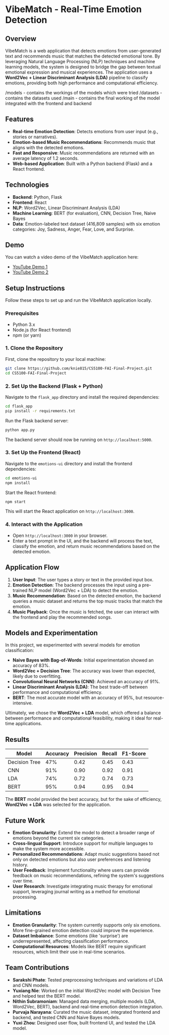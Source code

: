 # VibeMatch - Real-Time Emotion Detection

## Overview
VibeMatch is a web application that detects emotions from user-generated text and recommends music that matches the detected emotional tone. By leveraging Natural Language Processing (NLP) techniques and machine learning models, the system is designed to bridge the gap between textual emotional expression and musical experiences. The application uses a **Word2Vec + Linear Discriminant Analysis (LDA)** pipeline to classify emotions, providing both high performance and computational efficiency.

/models - contains the workings of the models which were tried
/datasets - contains the datasets used
/main - contains the final working of the model integrated with the frontend and backend

## Features
- **Real-time Emotion Detection**: Detects emotions from user input (e.g., stories or narratives).
- **Emotion-based Music Recommendations**: Recommends music that aligns with the detected emotions.
- **Fast and Responsive**: Music recommendations are returned with an average latency of 1.2 seconds.
- **Web-based Application**: Built with a Python backend (Flask) and a React frontend.

## Technologies
- **Backend**: Python, Flask
- **Frontend**: React
- **NLP**: Word2Vec, Linear Discriminant Analysis (LDA)
- **Machine Learning**: BERT (for evaluation), CNN, Decision Tree, Naive Bayes
- **Data**: Emotion-labeled text dataset (416,809 samples) with six emotion categories: Joy, Sadness, Anger, Fear, Love, and Surprise.

## Demo
You can watch a video demo of the VibeMatch application here:  
- [YouTube Demo 1](https://www.youtube.com/watch?v=kVTiYsABm4o&t=1s)
- [YouTube Demo 2](https://www.youtube.com/watch?v=0ESAUNm3Ia8)

## Setup Instructions

Follow these steps to set up and run the VibeMatch application locally.

### Prerequisites
- Python 3.x
- Node.js (for React frontend)
- npm (or yarn)

### 1. Clone the Repository
First, clone the repository to your local machine:
```bash
git clone https://github.com/knie815/CS5100-FAI-Final-Project.git
cd CS5100-FAI-Final-Project
```

### 2. Set Up the Backend (Flask + Python)
Navigate to the `flask_app` directory and install the required dependencies:
```bash
cd flask_app
pip install -r requirements.txt
```
Run the Flask backend server:
```bash
python app.py
```
The backend server should now be running on `http://localhost:5000`.

### 3. Set Up the Frontend (React)
Navigate to the `emotions-ui` directory and install the frontend dependencies:
```bash
cd emotions-ui
npm install
```
Start the React frontend:
```bash
npm start
```
This will start the React application on `http://localhost:3000`.

### 4. Interact with the Application
- Open `http://localhost:3000` in your browser.
- Enter a text prompt in the UI, and the backend will process the text, classify the emotion, and return music recommendations based on the detected emotion.

## Application Flow

1. **User Input**: The user types a story or text in the provided input box.
2. **Emotion Detection**: The backend processes the input using a pre-trained NLP model (Word2Vec + LDA) to detect the emotion.
3. **Music Recommendation**: Based on the detected emotion, the backend queries a music dataset and returns the top music tracks that match the emotion.
4. **Music Playback**: Once the music is fetched, the user can interact with the frontend and play the recommended songs.

## Models and Experimentation
In this project, we experimented with several models for emotion classification:
- **Naive Bayes with Bag-of-Words**: Initial experimentation showed an accuracy of 83%.
- **Word2Vec + Decision Tree**: The accuracy was lower than expected, likely due to overfitting.
- **Convolutional Neural Networks (CNN)**: Achieved an accuracy of 91%.
- **Linear Discriminant Analysis (LDA)**: The best trade-off between performance and computational efficiency.
- **BERT**: The most accurate model with an accuracy of 95%, but resource-intensive.

Ultimately, we chose the **Word2Vec + LDA** model, which offered a balance between performance and computational feasibility, making it ideal for real-time applications.

## Results

| Model              | Accuracy | Precision | Recall | F1-Score |
|--------------------|----------|-----------|--------|----------|
| Decision Tree      | 47%      | 0.42      | 0.45   | 0.43     |
| CNN                | 91%      | 0.90      | 0.92   | 0.91     |
| LDA                | 74%      | 0.72      | 0.74   | 0.73     |
| BERT               | 95%      | 0.94      | 0.95   | 0.94     |

The **BERT** model provided the best accuracy, but for the sake of efficiency, **Word2Vec + LDA** was selected for the application.

## Future Work
- **Emotion Granularity**: Extend the model to detect a broader range of emotions beyond the current six categories.
- **Cross-lingual Support**: Introduce support for multiple languages to make the system more accessible.
- **Personalized Recommendations**: Adapt music suggestions based not only on detected emotions but also user preferences and listening history.
- **User Feedback**: Implement functionality where users can provide feedback on music recommendations, refining the system's suggestions over time.
- **User Research**: Investigate integrating music therapy for emotional support, leveraging journal writing as a method for emotional processing.

## Limitations
- **Emotion Granularity**: The system currently supports only six emotions. More fine-grained emotion detection could improve the experience.
- **Dataset Imbalance**: Some emotions (like 'surprise') are underrepresented, affecting classification performance.
- **Computational Resources**: Models like BERT require significant resources, which limit their use in real-time scenarios.

## Team Contributions
- **Sarakshi Phate**: Tested preprocessing techniques and variations of LDA and CNN models.
- **Yuxiang Nie**: Worked on the initial Word2Vec model with Decision Tree and helped test the BERT model.
- **Nithin Subramoniam**: Managed data merging, multiple models (LDA, Word2Vec, BERT), backend and real-time emotion detection integration.
- **Purvaja Narayana**: Curated the music dataset, integrated frontend and backend, and tested CNN and Naive Bayes models.
- **Yuxi Zhou**: Designed user flow, built frontend UI, and tested the LDA model.



